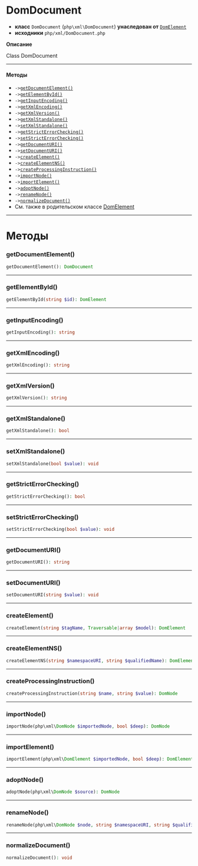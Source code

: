 # DomDocument

- **класс** `DomDocument` (`php\xml\DomDocument`) **унаследован от** [`DomElement`](https://github.com/jphp-compiler/jphp/blob/master/exts/jphp-xml-ext/api-docs/classes/php/xml/DomElement.ru.md)
- **исходники** `php/xml/DomDocument.php`

**Описание**

Class DomDocument

---

#### Методы

- `->`[`getDocumentElement()`](#method-getdocumentelement)
- `->`[`getElementById()`](#method-getelementbyid)
- `->`[`getInputEncoding()`](#method-getinputencoding)
- `->`[`getXmlEncoding()`](#method-getxmlencoding)
- `->`[`getXmlVersion()`](#method-getxmlversion)
- `->`[`getXmlStandalone()`](#method-getxmlstandalone)
- `->`[`setXmlStandalone()`](#method-setxmlstandalone)
- `->`[`getStrictErrorChecking()`](#method-getstricterrorchecking)
- `->`[`setStrictErrorChecking()`](#method-setstricterrorchecking)
- `->`[`getDocumentURI()`](#method-getdocumenturi)
- `->`[`setDocumentURI()`](#method-setdocumenturi)
- `->`[`createElement()`](#method-createelement)
- `->`[`createElementNS()`](#method-createelementns)
- `->`[`createProcessingInstruction()`](#method-createprocessinginstruction)
- `->`[`importNode()`](#method-importnode)
- `->`[`importElement()`](#method-importelement)
- `->`[`adoptNode()`](#method-adoptnode)
- `->`[`renameNode()`](#method-renamenode)
- `->`[`normalizeDocument()`](#method-normalizedocument)
- См. также в родительском классе [DomElement](https://github.com/jphp-compiler/jphp/blob/master/exts/jphp-xml-ext/api-docs/classes/php/xml/DomElement.ru.md)

---
# Методы

<a name="method-getdocumentelement"></a>

### getDocumentElement()
```php
getDocumentElement(): DomDocument
```

---

<a name="method-getelementbyid"></a>

### getElementById()
```php
getElementById(string $id): DomElement
```

---

<a name="method-getinputencoding"></a>

### getInputEncoding()
```php
getInputEncoding(): string
```

---

<a name="method-getxmlencoding"></a>

### getXmlEncoding()
```php
getXmlEncoding(): string
```

---

<a name="method-getxmlversion"></a>

### getXmlVersion()
```php
getXmlVersion(): string
```

---

<a name="method-getxmlstandalone"></a>

### getXmlStandalone()
```php
getXmlStandalone(): bool
```

---

<a name="method-setxmlstandalone"></a>

### setXmlStandalone()
```php
setXmlStandalone(bool $value): void
```

---

<a name="method-getstricterrorchecking"></a>

### getStrictErrorChecking()
```php
getStrictErrorChecking(): bool
```

---

<a name="method-setstricterrorchecking"></a>

### setStrictErrorChecking()
```php
setStrictErrorChecking(bool $value): void
```

---

<a name="method-getdocumenturi"></a>

### getDocumentURI()
```php
getDocumentURI(): string
```

---

<a name="method-setdocumenturi"></a>

### setDocumentURI()
```php
setDocumentURI(string $value): void
```

---

<a name="method-createelement"></a>

### createElement()
```php
createElement(string $tagName, Traversable|array $model): DomElement
```

---

<a name="method-createelementns"></a>

### createElementNS()
```php
createElementNS(string $namespaceURI, string $qualifiedName): DomElement
```

---

<a name="method-createprocessinginstruction"></a>

### createProcessingInstruction()
```php
createProcessingInstruction(string $name, string $value): DomNode
```

---

<a name="method-importnode"></a>

### importNode()
```php
importNode(php\xml\DomNode $importedNode, bool $deep): DomNode
```

---

<a name="method-importelement"></a>

### importElement()
```php
importElement(php\xml\DomElement $importedNode, bool $deep): DomElement
```

---

<a name="method-adoptnode"></a>

### adoptNode()
```php
adoptNode(php\xml\DomNode $source): DomNode
```

---

<a name="method-renamenode"></a>

### renameNode()
```php
renameNode(php\xml\DomNode $node, string $namespaceURI, string $qualifiedName): void
```

---

<a name="method-normalizedocument"></a>

### normalizeDocument()
```php
normalizeDocument(): void
```